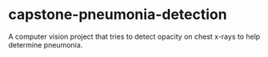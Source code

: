 # capstone-pneumonia-detection
A computer vision project that tries to detect opacity on chest x-rays to help determine pneumonia.
